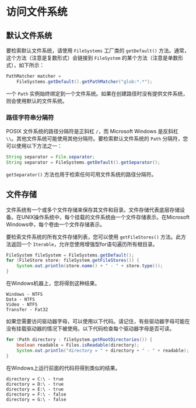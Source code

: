 # 访问文件系统

## 默认文件系统

要检索默认文件系统，请使用 `FileSystems` 工厂类的 `getDefault()` 方法。通常，这个方法（注意是复数形式）会链接到 `FileSystem` 的某个方法（注意是单数形式），如下所示：

```java
PathMatcher matcher =
    FileSystems.getDefault().getPathMatcher("glob:*.*");
```

一个 `Path` 实例始终绑定到一个文件系统。如果在创建路径时没有提供文件系统，则会使用默认的文件系统。

### 路径字符串分隔符

POSIX 文件系统的路径分隔符是正斜杠 `/`，而 Microsoft Windows 是反斜杠 `\\`。其他文件系统可能使用其他分隔符。要检索默认文件系统的 `Path` 分隔符，您可以使用以下方法之一：

```java
String separator = File.separator;
String separator = FileSystems.getDefault().getSeparator();
```

`getSeparator()` 方法也用于检索任何可用文件系统的路径分隔符。

## 文件存储

文件系统有一个或多个文件存储来保存其文件和目录。文件存储代表底层存储设备。在UNIX操作系统中，每个挂载的文件系统由一个文件存储表示。在Microsoft Windows中，每个卷由一个文件存储表示。

要检索文件系统的所有文件存储列表，您可以使用 `getFileStores()` 方法。此方法返回一个 `Iterable`，允许您使用增强型for语句遍历所有根目录。

```java
FileSystem fileSystem = FileSystems.getDefault();
for (FileStore store: fileSystem.getFileStores()) {
    System.out.println(store.name() + " - " + store.type());
}
```

在Windows机器上，您将得到这种结果。

```
Windows - NTFS
Data - NTFS
Video - NTFS
Transfer - Fat32
```

如果您需要访问驱动器字母，可以使用以下代码。请记住，有些驱动器字母可能在没有挂载驱动器的情况下被使用。以下代码检查每个驱动器字母是否可读。

```java
for (Path directory : fileSystem.getRootDirectories()) {
    boolean readable = Files.isReadable(directory);
    System.out.println("directory = " + directory + " - " + readable);
}
```

在Windows上运行前面的代码将得到类似的结果。

```
directory = C:\ - true
directory = D:\ - true
directory = E:\ - true
directory = F:\ - false
directory = G:\ - false
```


